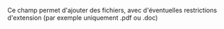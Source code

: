 Ce champ permet d'ajouter des fichiers, avec d'éventuelles restrictions d'extension (par exemple uniquement .pdf ou .doc)
